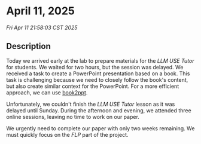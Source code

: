 # April 11, 2025

_Fri Apr 11 21:58:03 CST 2025_

## Description

Today we arrived early at the lab to prepare materials for the _LLM USE Tutor_ for students. We waited for two hours, but the session was delayed. We received a task to create a PowerPoint presentation based on a book. This task is challenging because we need to closely follow the book's content, but also create similar context for the PowerPoint. For a more efficient approach, we can use [book2ppt](https://github.com/jiahaoxiang2000/book2ppt).

Unfortunately, we couldn't finish the _LLM USE Tutor_ lesson as it was delayed until Sunday. During the afternoon and evening, we attended three online sessions, leaving no time to work on our paper.

We urgently need to complete our paper with only two weeks remaining. We must quickly focus on the _FLP_ part of the project.
